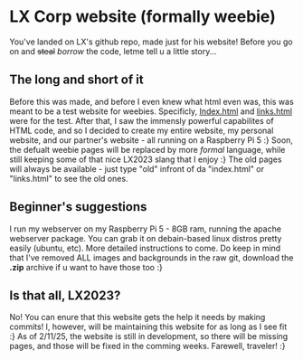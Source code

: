 # LX Corp website (formally weebie)
You've landed on LX's github repo, made just for his website!
Before you go on and ~~steal~~ *borrow* the code, letme tell u a little story...
## The long and short of it
Before this was made, and before I even knew what html even was, this was meant to be a test website for weebies. Specificly, [Index.html](https://pages.github.com/) and [links.html](https://pages.github.com/) were for the test.
After that, I saw the immensly powerful capabilites of HTML code, and so I decided to create my entire website, my personal website, and our partner's website - all running on a Raspberry Pi 5 :}
Soon, the defualt weebie pages will be replaced by more *formal* language, while still keeping some of that nice LX2023 slang that I enjoy :} The old pages will always be available - just type "old" infront of da "index.html" or "links.html" to see the old ones.
## Beginner's suggestions
I run my webserver on my Raspberry Pi 5 - 8GB ram, running the apache webserver package. You can grab it on debain-based linux distros pretty easily (ubuntu, etc). More detailed instructions to come. Do keep in mind that I've removed ALL images and backgrounds in the raw git, download the **.zip** archive if u want to have those too :}
## Is that all, LX2023?
No! You can enure that this website gets the help it needs by making commits! I, however, will be maintaining this website for as long as I see fit :} As of 2/11/25, the website is still in development, so there will be missing pages, and those will be fixed in the comming weeks. Farewell, traveler! :}


